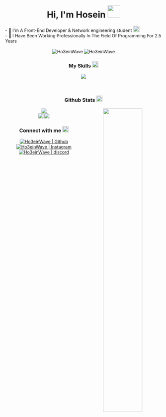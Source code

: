 

<h1 align="center">Hi, I'm Hosein <img src="https://em-content.zobj.net/source/animated-noto-color-emoji/356/waving-hand_light-skin-tone_1f44b-1f3fb_1f3fb.gif" width="40"/></h1>
- 🚀 I'm A Front-End Developer & Network engineering student <img src="https://em-content.zobj.net/source/animated-noto-color-emoji/356/graduation-cap_1f393.gif" style="display:inline" width="20"/>
<br />
- 🌱 I Have Been Working Professionally In The Field Of Programming For 2.5 Years
<br />

<br />
<div align="center">
  
<img src="https://komarev.com/ghpvc/?username=Ho3einWave&label=Profile%20views&color=3382ed&style=for-the-badge&" alt="Ho3einWave" /> 
<img src="https://img.shields.io/badge/Open%20Source-%E2%99%A1-blue?style=for-the-badge&color=3382ed" alt="Ho3einWave" />

</div>


<h3 align="center">My Skills <img src="https://em-content.zobj.net/source/animated-noto-color-emoji/356/nerd-face_1f913.gif" width="20"/></h3>
<div align="center">
<p align="center">
    <a href="https://skillicons.dev">
      <img src='https://skillicons.dev/icons?i=react,next,electron,ts,js,tailwind,vite,jquery,html,css,sass,bootstrap,nodejs,express,mongodb,git,github,markdown,pug,python,bash,linux,docker,raspberrypi,vscode,postman,figma,cloudflare,discord,linkedin' />
    </a>
  </p>
</div>


<br />

<h3 align="center">Github Stats <img src="https://em-content.zobj.net/source/animated-noto-color-emoji/356/disguised-face_1f978.gif" width="20"/></h3>
<div align="center">
  <a href="http://www.github.com/ho3einwave"><img src="https://github-readme-stats.vercel.app/api/top-langs/?username=Ho3einwave&langs_count=10&layout=compact&theme=react&hide_border=true&bg_color=0D1117&title_color=3382ed&icon_color=3382ed" /></a>
   <a href="https://wakatime.com/@Ho3einWave" target="_blank">
  <img width="50%" align="right" src="https://github-readme-stats.vercel.app/api/wakatime?username=Ho3einWave&icon_color=3382ed&show_icons=true&langs_count=10&theme=react&title_color=3382ed&layout=compact&hide_border=true&bg_color=0D1117"></a>
<br />
  <a href="http://www.github.com/ho3einwave"><img src="https://github-readme-streak-stats.herokuapp.com/?user=ho3einwave&stroke=ffffff&background=0D1117&ring=3382ed&fire=3382ed&currStreakNum=ffffff&currStreakLabel=3382ed&sideNums=ffffff&sideLabels=ffffff&dates=ffffff&hide_border=true" /></a>
  <a href="http://www.github.com/ho3einwave"><img src="https://github-readme-stats.vercel.app/api?username=ho3einwave&theme=gruvbox_duo&show_icons=true&include_all_commits=true&count_private=true&theme=react&hide_border=true&bg_color=0D1117&title_color=3382ed&icon_color=3382ed" /></a>






<h3 align="center">Connect with me <img src="https://em-content.zobj.net/source/animated-noto-color-emoji/356/eyes_1f440.gif" width="20"/></h3>
<div align="center">
<a href="https://github.com/Ho3einWave">
<img align="center" alt="Ho3einWave | Github"  src="http://img.shields.io/badge/-Github-181717?style=flat-square&logo=github&logoColor=FFFFFF" />
</a>
<a href="https://www.instagram.com/Ho3einwave_/">
<img align="center" alt="Ho3einWave | Instagram"  src="http://img.shields.io/badge/-Instagram-E4405F?style=flat-square&logo=instagram&logoColor=FFFFFF" />
</a>
<a href="https://obsv.ga/main">
<img align="center" alt="Ho3einWave | discord"  src="http://img.shields.io/badge/-Discord-7289DA?style=flat-square&logo=discord&logoColor=FFFFFF" />
</a>
</div>


[github]: https://github.com/Ho3einWave
[Instagram]: https://www.instagram.com/Ho3ein_Wave/
[discord]: https://obsv.ga/discord
